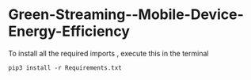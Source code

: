 # Green-Streaming--Mobile-Device-Energy-Efficiency

To install all the required imports , execute this in the terminal 
```
pip3 install -r Requirements.txt
```
